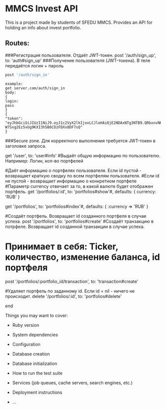 # MMCS Invest API

This is a project made by students of SFEDU MMCS. 
Provides an API for holding an info about invest portfolio.

## Routes:



###Регистрация пользователя. Отдаёт JWT-токен.
post '/auth/sign_up', to: 'auth#sign_up'
###Получение пользователя (JWT-токена). В теле передаётся логин + пароль
```ruby
post '/auth/sign_in'
```
    example:
    get server.com/auth/sign_in
    body:
    {
    login:
    pass
    }
    {
    "token": "eyJhbGciOiJIUzI1NiJ9.eyJ1c2VyX2lkIjoxLCJleHAiOjE2NDAxNTg3NTB9.QRbxnvNK-W7Sxg2Ez5xUg9KXI3h5B6CDzFDXx8DF7sQ"
    }

###Secure zone. Для корректного выполнения требуется JWT-токен в заголовке запроса.

get '/user', to: 'user#info' #Выдаёт общую информацию по пользователю. Например: Логин, кол-во портфелей

#Даёт информацию о портфелях пользователя. Если id пустой - возвращает краткую сводку по всем портфелям пользователя.
#Если id не пустой - возвращает информацию о конкретном портфеле
#Параметр currency отвечает за то, в какой валюте будет отображен портфель.
get '/portfolios/:id', to: 'portfolios#show'#, defaults: { currency: 'RUB' }

get '/portfolios', to: 'portfolios#index'#, defaults: { :currency => 'RUB' }

#Создаёт портфель. Возвращает id созданного портфеля в случае успеха.
post '/portfolios', to: 'portfolios#create'
#Создаёт транзакцию в потрфеле. Возвращает id созданной транзакции в случае успеха.
# Принимает в себя: Ticker, количество, изменение баланса, id портфеля
post '/portfolios/:portfolio_id/transaction', to: 'transaction#create'


#Удаляет портфель по заданному id. Если id = nil - ничего не происходит.
delete '/portfolios/:id', to: 'portfolios#delete'

end

Things you may want to cover:

* Ruby version

* System dependencies

* Configuration

* Database creation

* Database initialization

* How to run the test suite

* Services (job queues, cache servers, search engines, etc.)

* Deployment instructions

* ...
